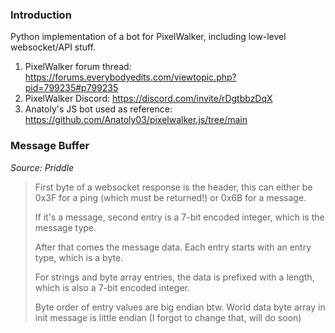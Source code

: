 ### Introduction
Python implementation of a bot for PixelWalker, including low-level websocket/API stuff.

1. PixelWalker forum thread: https://forums.everybodyedits.com/viewtopic.php?pid=799235#p799235
2. PixelWalker Discord: https://discord.com/invite/rDgtbbzDqX
3. Anatoly's JS bot used as reference: https://github.com/Anatoly03/pixelwalker.js/tree/main

### Message Buffer
*Source: Priddle*
> First byte of a websocket response is the header, this can either be 0x3F for a ping (which must be returned!) or 0x6B for a message.
>
>If it's a message, second entry is a 7-bit encoded integer, which is the message type.
>
>After that comes the message data. Each entry starts with an entry type, which is a byte.
>
>For strings and byte array entries, the data is prefixed with a length, which is also a 7-bit encoded integer.
>
>Byte order of entry values are big endian btw. World data byte array in init message is little endian (I forgot to change that, will do soon) 

